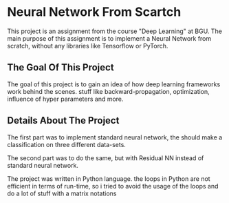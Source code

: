
# Neural Network From Scartch 

This project is an assignment from the course "Deep Learning" at BGU.
The main purpose of this assignment is to implement a Neural Network from scratch, without any libraries 
like Tensorflow or PyTorch. 

## The Goal Of This Project
The goal of this project is to gain an idea of how deep learning frameworks work behind the
scenes.
stuff like backward-propagation, optimization, influence of hyper parameters and more.

## Details About The Project
The first part was to implement standard neural network, the 
should make a classification on three different data-sets.

The second part was to do the same, but with Residual NN instead of 
standard neural network.

The project was written in Python language. the loops in Python
are not efficient in terms of run-time, so i tried to avoid the usage of the
loops and do a lot of stuff with a matrix notations
